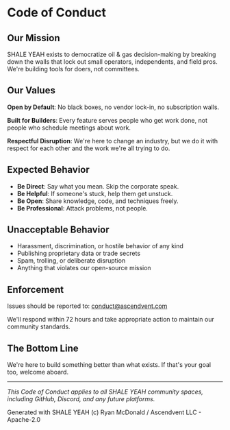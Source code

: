 # Code of Conduct

## Our Mission

SHALE YEAH exists to democratize oil & gas decision-making by breaking down the walls that lock out small operators, independents, and field pros. We're building tools for doers, not committees.

## Our Values

**Open by Default**: No black boxes, no vendor lock-in, no subscription walls.

**Built for Builders**: Every feature serves people who get work done, not people who schedule meetings about work.

**Respectful Disruption**: We're here to change an industry, but we do it with respect for each other and the work we're all trying to do.

## Expected Behavior

- **Be Direct**: Say what you mean. Skip the corporate speak.
- **Be Helpful**: If someone's stuck, help them get unstuck.
- **Be Open**: Share knowledge, code, and techniques freely.
- **Be Professional**: Attack problems, not people.

## Unacceptable Behavior

- Harassment, discrimination, or hostile behavior of any kind
- Publishing proprietary data or trade secrets
- Spam, trolling, or deliberate disruption
- Anything that violates our open-source mission

## Enforcement

Issues should be reported to: conduct@ascendvent.com

We'll respond within 72 hours and take appropriate action to maintain our community standards.

## The Bottom Line

We're here to build something better than what exists. If that's your goal too, welcome aboard.

---

*This Code of Conduct applies to all SHALE YEAH community spaces, including GitHub, Discord, and any future platforms.*

Generated with SHALE YEAH (c) Ryan McDonald / Ascendvent LLC - Apache-2.0